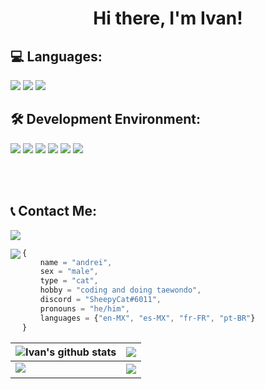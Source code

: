 <center><h1>Hi there, I'm Ivan!</h1></center>

<h2><strong>💻 Languages: </strong></h2>
<a href="https://nodejs.org/t"><img src="https://img.shields.io/badge/-JavaScript-BD9800?style=flat&logo=javascript"/></a>
<a href="https://python.org/"><img src="https://img.shields.io/badge/-Python-048CFF?style=flat&logo=python"/></a>
<a href="https://lua.org/"><img src="https://img.shields.io/badge/-Lua-0072FF?style=flat&logo=lua"/></a>

<h2><strong>🛠️ Development Environment: </strong></h2>
<a href="https://www.microsoft.com/ko-kr/software-download/windows11"><img src="https://img.shields.io/badge/-Windows-042571?style=flat&logo=windows"/></a>
<a href="https://www.debian.org/"><img src="https://img.shields.io/badge/-LInux (Debian)-042571?style=flat&logo=debian"/></a>
<a href="https://code.visualstudio.com/"><img src="https://img.shields.io/badge/-Visual Studio Code-213c60?style=flat&logo=visualstudiocode"/></a>
<a href="https://nodejs.org/"><img src="https://img.shields.io/badge/-Node.js-4a7558?style=flat&logo=node.js&logoColor=white"/></a>
<a href="https://discord.js.org/"><img src="https://img.shields.io/badge/-Discord.js-5865F2?style=flat&logoColor=white&logo=discord"/></a>
<a href="https://pypi.org/project/discord.py/"><img src="https://img.shields.io/badge/-Discord.py-FFD344?style=flat&logoColor=white&logo=discord"/></a>

<br><br>

<h2><strong>📞 Contact Me: </strong></h2>
<a href="https://discordapp.com/users/325605285731500033"><img src="https://img.shields.io/badge/-SheepyCat%236011-000000?style=flat&logo=discord"/></a>


<a href="https://discord.com/users/892860271675211819"><img align="left" src="https://discord.c99.nl/widget/theme-3/892860271675211819.png"></a>


```js
{
    name = "andrei",
    sex = "male",
    type = "cat",
    hobby = "coding and doing taewondo",
    discord = "SheepyCat#6011",
	pronouns = "he/him",
    languages = {"en-MX", "es-MX", "fr-FR", "pt-BR"}
}

```

| <img align="center" src="https://github-readme-stats.vercel.app/api?username=soyandrey&show_icons=true&include_all_commits=true&count_private=true&hide_border=true&theme=radical" alt="Ivan's github stats" /></a> | <img align="center" src="https://github-readme-stats.vercel.app/api/top-langs/?username=soyandrey&hide_border=true&theme=radical" /></a> |
| ------------- | ------------- |
<img src="https://github-profile-trophy.vercel.app/?username=MirayXS&column=7&theme=radical"> | <img align="center" src="https://discord.c99.nl/widget/theme-3/892860271675211819.png" />
<!--

<img src="https://github-profile-trophy.vercel.app/?username=soyandrey&column=8&theme=radical"> 
<hr>

<img align="center" src="https://discord.c99.nl/widget/theme-3/892860271675211819.png" />

-->
